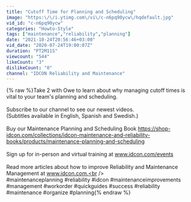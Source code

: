 ```yaml
---
title: "Cutoff Time for Planning and Scheduling"
image: "https:\/\/i.ytimg.com\/vi\/c-n6pq90ycw\/hqdefault.jpg"
vid_id: "c-n6pq90ycw"
categories: "Howto-Style"
tags: ["maintenance","reliability","planning"]
date: "2021-10-24T20:56:46+03:00"
vid_date: "2020-07-24T19:00:07Z"
duration: "PT2M11S"
viewcount: "544"
likeCount: "3"
dislikeCount: "0"
channel: "IDCON Reliability and Maintenance"
---
```

{% raw %}Take 2 with Owe to learn about why managing cutoff times is vital to your team's planning and scheduling.<br /><br />Subscribe to our channel to see our newest videos. <br />(Subtitles available in English, Spanish and Swedish.)<br /><br />Buy our Maintenance Planning and Scheduling Book <a rel="nofollow" target="blank" href="https://shop-idcon.com/collections/idcon-maintenance-and-reliability-books/products/maintenance-planning-and-scheduling">https://shop-idcon.com/collections/idcon-maintenance-and-reliability-books/products/maintenance-planning-and-scheduling</a><br /><br />Sign up for in-person and virtual training at www.idcon.com/events<br /><br />Read more articles about how to improve Reliability and Maintenance Management at www.idcon.com.<br /><br />#maintenanceplanning #reliability #idcon #maintenanceimprovements #management #workorder #quickguides #success #reliability #maintenance #organize #planning{% endraw %}

